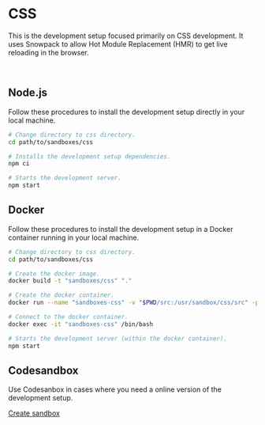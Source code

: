 # CSS

This is the development setup focused primarily on CSS development. It uses Snowpack to allow Hot Module Replacement (HMR) to get live reloading in the browser.

<br>

## Node.js

Follow these procedures to install the development setup directly in your local machine.

```bash
# Change directory to css directory.
cd path/to/sandboxes/css

# Installs the development setup dependencies.
npm ci

# Starts the development server.
npm start
```

## Docker

Follow these procedures to install the development setup in a Docker container running in your local machine.

```bash
# Change directory to css directory.
cd path/to/sandboxes/css

# Create the docker image.
docker build -t "sandboxes/css" "."

# Create the docker container.
docker run --name "sandboxes-css" -v "$PWD/src:/usr/sandbox/css/src" -p "8080:8080" --rm -td "sandboxes/css"

# Connect to the docker container.
docker exec -it "sandboxes-css" /bin/bash

# Starts the development server (within the docker container).
npm start
```

## Codesandbox

Use Codesanbox in cases where you need a online version of the development setup.

[Create sandbox](https://githubbox.com/johanwestling/sandboxes/tree/master/css)

<br>
